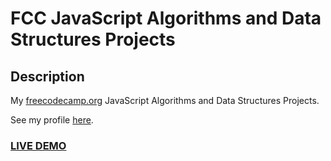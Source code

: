 # FCC JavaScript Algorithms and Data Structures Projects

## Description

My <a href="https://www.freecodecamp.org">freecodecamp.org</a> JavaScript Algorithms and Data Structures Projects.

See my profile <a href="https://www.freecodecamp.org/mshuber1981">here</a>.

### <a href="https://mshuber1981.github.io/FCC-JavaScript-Algorithms-and-Data-Structures-Projects/">LIVE DEMO</a>
